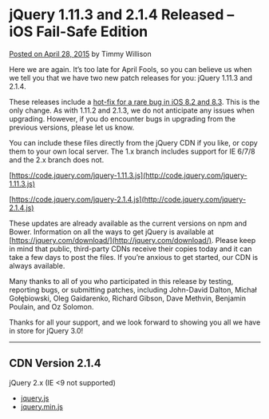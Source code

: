 # jQuery 1.11.3 and 2.1.4 Released – iOS Fail-Safe Edition

[Posted on April 28, 2015](http://blog.jquery.com/2015/04/28/jquery-1-11-3-and-2-1-4-released-ios-fail-safe-edition/) by Timmy Willison

Here we are again. It’s too late for April Fools, so you can believe us when we tell you that we have two new patch releases for you: jQuery 1.11.3 and 2.1.4.

These releases include a [hot-fix for a rare bug in iOS 8.2 and 8.3](http://github.com/jquery/jquery/issues/2145). This is the only change. As with 1.11.2 and 2.1.3, we do not anticipate any issues when upgrading. However, if you do encounter bugs in upgrading from the previous versions, please let us know.

You can include these files directly from the jQuery CDN if you like, or copy them to your own local server. The 1.x branch includes support for IE 6/7/8 and the 2.x branch does not.

[https://code.jquery.com/jquery-1.11.3.js](http://code.jquery.com/jquery-1.11.3.js)

[https://code.jquery.com/jquery-2.1.4.js](http://code.jquery.com/jquery-2.1.4.js)

These updates are already available as the current versions on npm and Bower. Information on all the ways to get jQuery is available at [https://jquery.com/download/](http://jquery.com/download/). Please keep in mind that public, third-party CDNs receive their copies today and it can take a few days to post the files. If you’re anxious to get started, our CDN is always available.

Many thanks to all of you who participated in this release by testing, reporting bugs, or submitting patches, including John-David Dalton, Michał Gołębiowski, Oleg Gaidarenko, Richard Gibson, Dave Methvin, Benjamin Poulain, and Oz Solomon.

Thanks for all your support, and we look forward to showing you all we have in store for jQuery 3.0!

---

## CDN Version 2.1.4

jQuery 2.x (IE <9 not supported)

- [jquery.js](http://code.jquery.com/jquery-2.1.4.js)
- [jquery.min.js](http://code.jquery.com/jquery-2.1.4.min.js)


